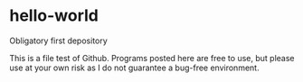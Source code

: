 # hello-world
Obligatory first depository

This is a file test of Github. Programs posted here are free to use, but please use at your own risk as I do not guarantee a bug-free environment.
